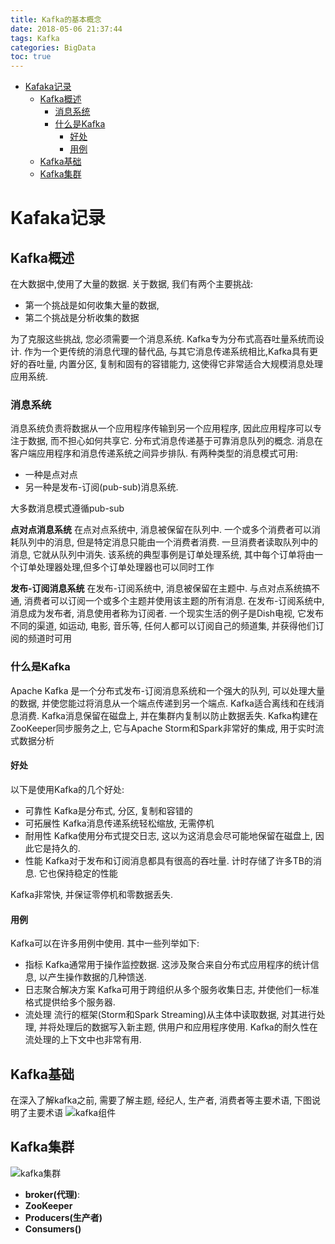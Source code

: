 ```yaml
---
title: Kafka的基本概念
date: 2018-05-06 21:37:44
tags: Kafka
categories: BigData
toc: true
---
```

<!-- TOC -->

- [Kafaka记录](#Kafaka%E8%AE%B0%E5%BD%95)
  - [Kafka概述](#Kafka%E6%A6%82%E8%BF%B0)
    - [消息系统](#%E6%B6%88%E6%81%AF%E7%B3%BB%E7%BB%9F)
    - [什么是Kafka](#%E4%BB%80%E4%B9%88%E6%98%AFKafka)
      - [好处](#%E5%A5%BD%E5%A4%84)
      - [用例](#%E7%94%A8%E4%BE%8B)
  - [Kafka基础](#Kafka%E5%9F%BA%E7%A1%80)
  - [Kafka集群](#Kafka%E9%9B%86%E7%BE%A4)

<!-- /TOC -->
<!--more-->
# Kafaka记录

## Kafka概述

在大数据中,使用了大量的数据. 关于数据, 我们有两个主要挑战:

- 第一个挑战是如何收集大量的数据,
- 第二个挑战是分析收集的数据

为了克服这些挑战, 您必须需要一个消息系统. Kafka专为分布式高吞吐量系统而设计. 作为一个更传统的消息代理的替代品, 与其它消息传递系统相比,Kafka具有更好的吞吐量, 内置分区, 复制和固有的容错能力, 这使得它非常适合大规模消息处理应用系统.

### 消息系统

消息系统负责将数据从一个应用程序传输到另一个应用程序, 因此应用程序可以专注于数据, 而不担心如何共享它. 分布式消息传递基于可靠消息队列的概念. 消息在客户端应用程序和消息传递系统之间异步排队. 有两种类型的消息模式可用:

- 一种是点对点
- 另一种是发布-订阅(pub-sub)消息系统.

大多数消息模式遵循pub-sub

**点对点消息系统**
在点对点系统中, 消息被保留在队列中. 一个或多个消费者可以消耗队列中的消息,  但是特定消息只能由一个消费者消费. 一旦消费者读取队列中的消息,  它就从队列中消失. 该系统的典型事例是订单处理系统, 其中每个订单将由一个订单处理器处理,但多个订单处理器也可以同时工作

**发布-订阅消息系统**
在发布-订阅系统中, 消息被保留在主题中. 与点对点系统搞不通, 消费者可以订阅一个或多个主题并使用该主题的所有消息. 在发布-订阅系统中, 消息成为发布者, 消息使用者称为订阅者. 一个现实生活的例子是Dish电视,  它发布不同的渠道, 如运动, 电影, 音乐等, 任何人都可以订阅自己的频道集, 并获得他们订阅的频道时可用

### 什么是Kafka

Apache Kafka 是一个分布式发布-订阅消息系统和一个强大的队列, 可以处理大量的数据, 并使您能过将消息从一个端点传递到另一个端点. Kafka适合离线和在线消息消费. Kafka消息保留在磁盘上, 并在集群内复制以防止数据丢失. Kafka构建在ZooKeeper同步服务之上, 它与Apache Storm和Spark非常好的集成, 用于实时流式数据分析

#### 好处

以下是使用Kafka的几个好处:

- 可靠性 Kafka是分布式, 分区, 复制和容错的
- 可拓展性 Kafka消息传递系统轻松缩放, 无需停机
- 耐用性 Kafka使用分布式提交日志,  这以为这消息会尽可能地保留在磁盘上, 因此它是持久的.
- 性能 Kafka对于发布和订阅消息都具有很高的吞吐量. 计时存储了许多TB的消息. 它也保持稳定的性能

Kafka非常快, 并保证零停机和零数据丢失.

#### 用例

Kafka可以在许多用例中使用. 其中一些列举如下:

- 指标 Kafka通常用于操作监控数据.  这涉及聚合来自分布式应用程序的统计信息,  以产生操作数据的几种馈送.
- 日志聚合解决方案 Kafka可用于跨组织从多个服务收集日志, 并使他们一标准格式提供给多个服务器.
- 流处理 流行的框架(Storm和Spark Streaming)从主体中读取数据,  对其进行处理, 并将处理后的数据写入新主题, 供用户和应用程序使用. Kafka的耐久性在流处理的上下文中也非常有用.

## Kafka基础

在深入了解kafka之前, 需要了解主题,  经纪人, 生产者, 消费者等主要术语, 下图说明了主要术语
![kafka组件](http://oxug91dkh.bkt.clouddn.com/image/jpg/kafka_component.jpg)

## Kafka集群

![kafka集群](http://oxug91dkh.bkt.clouddn.com/image/jpg/kafka_ecosystem.jpg)

- **broker(代理)**: 
- **ZooKeeper**
- **Producers(生产者)**
- **Consumers()**
